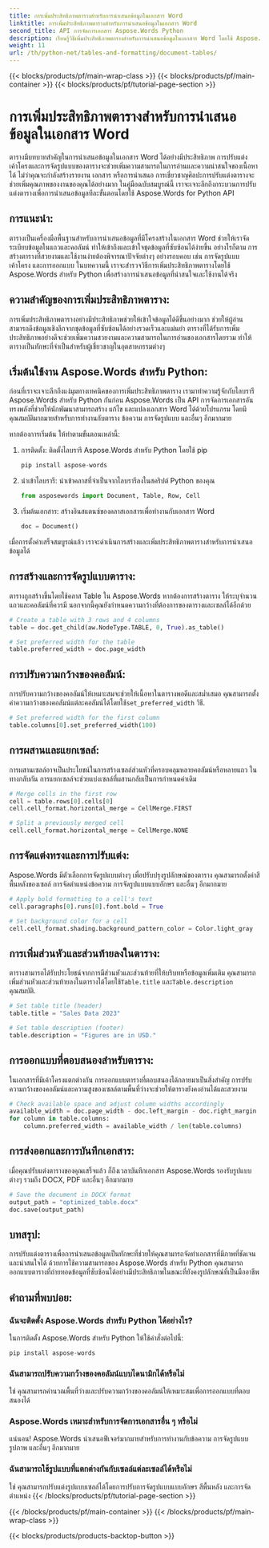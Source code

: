 ```yaml
---
title: การเพิ่มประสิทธิภาพตารางสำหรับการนำเสนอข้อมูลในเอกสาร Word
linktitle: การเพิ่มประสิทธิภาพตารางสำหรับการนำเสนอข้อมูลในเอกสาร Word
second_title: API การจัดการเอกสาร Aspose.Words Python
description: เรียนรู้วิธีเพิ่มประสิทธิภาพตารางสำหรับการนำเสนอข้อมูลในเอกสาร Word โดยใช้ Aspose.Words สำหรับ Python เพิ่มความสามารถในการอ่านและความน่าสนใจทางภาพด้วยคำแนะนำทีละขั้นตอนและตัวอย่างโค้ดต้นฉบับ
weight: 11
url: /th/python-net/tables-and-formatting/document-tables/
---
```


{{< blocks/products/pf/main-wrap-class >}}
{{< blocks/products/pf/main-container >}}
{{< blocks/products/pf/tutorial-page-section >}}

# การเพิ่มประสิทธิภาพตารางสำหรับการนำเสนอข้อมูลในเอกสาร Word


ตารางมีบทบาทสำคัญในการนำเสนอข้อมูลในเอกสาร Word ได้อย่างมีประสิทธิภาพ การปรับแต่งเค้าโครงและการจัดรูปแบบของตารางจะช่วยเพิ่มความสามารถในการอ่านและความน่าสนใจของเนื้อหาได้ ไม่ว่าคุณจะกำลังสร้างรายงาน เอกสาร หรือการนำเสนอ การเชี่ยวชาญศิลปะการปรับแต่งตารางจะช่วยเพิ่มคุณภาพของงานของคุณได้อย่างมาก ในคู่มือฉบับสมบูรณ์นี้ เราจะเจาะลึกถึงกระบวนการปรับแต่งตารางเพื่อการนำเสนอข้อมูลทีละขั้นตอนโดยใช้ Aspose.Words for Python API

## การแนะนำ:

ตารางเป็นเครื่องมือพื้นฐานสำหรับการนำเสนอข้อมูลที่มีโครงสร้างในเอกสาร Word ช่วยให้เราจัดระเบียบข้อมูลในแถวและคอลัมน์ ทำให้เข้าถึงและเข้าใจชุดข้อมูลที่ซับซ้อนได้ง่ายขึ้น อย่างไรก็ตาม การสร้างตารางที่สวยงามและใช้งานง่ายต้องพิจารณาปัจจัยต่างๆ อย่างรอบคอบ เช่น การจัดรูปแบบ เค้าโครง และการออกแบบ ในบทความนี้ เราจะสำรวจวิธีการเพิ่มประสิทธิภาพตารางโดยใช้ Aspose.Words สำหรับ Python เพื่อสร้างการนำเสนอข้อมูลที่น่าสนใจและใช้งานได้จริง

## ความสำคัญของการเพิ่มประสิทธิภาพตาราง:

การเพิ่มประสิทธิภาพตารางอย่างมีประสิทธิภาพช่วยให้เข้าใจข้อมูลได้ดีขึ้นอย่างมาก ช่วยให้ผู้อ่านสามารถดึงข้อมูลเชิงลึกจากชุดข้อมูลที่ซับซ้อนได้อย่างรวดเร็วและแม่นยำ ตารางที่ได้รับการเพิ่มประสิทธิภาพอย่างดีจะช่วยเพิ่มความสวยงามและความสามารถในการอ่านของเอกสารโดยรวม ทำให้ตารางเป็นทักษะที่จำเป็นสำหรับผู้เชี่ยวชาญในอุตสาหกรรมต่างๆ

## เริ่มต้นใช้งาน Aspose.Words สำหรับ Python:

ก่อนที่เราจะเจาะลึกถึงแง่มุมทางเทคนิคของการเพิ่มประสิทธิภาพตาราง เรามาทำความรู้จักกับไลบรารี Aspose.Words สำหรับ Python กันก่อน Aspose.Words เป็น API การจัดการเอกสารอันทรงพลังที่ช่วยให้นักพัฒนาสามารถสร้าง แก้ไข และแปลงเอกสาร Word ได้ด้วยโปรแกรม โดยมีคุณสมบัติมากมายสำหรับการทำงานกับตาราง ข้อความ การจัดรูปแบบ และอื่นๆ อีกมากมาย

หากต้องการเริ่มต้น ให้ทำตามขั้นตอนเหล่านี้:

1. การติดตั้ง: ติดตั้งไลบรารี Aspose.Words สำหรับ Python โดยใช้ pip
   
   ```python
   pip install aspose-words
   ```

2. นำเข้าไลบรารี: นำเข้าคลาสที่จำเป็นจากไลบรารีลงในสคริปต์ Python ของคุณ
   
   ```python
   from asposewords import Document, Table, Row, Cell
   ```

3. เริ่มต้นเอกสาร: สร้างอินสแตนซ์ของคลาสเอกสารเพื่อทำงานกับเอกสาร Word
   
   ```python
   doc = Document()
   ```

เมื่อการตั้งค่าเสร็จสมบูรณ์แล้ว เราจะดำเนินการสร้างและเพิ่มประสิทธิภาพตารางสำหรับการนำเสนอข้อมูลได้

## การสร้างและการจัดรูปแบบตาราง:

ตารางถูกสร้างขึ้นโดยใช้คลาส Table ใน Aspose.Words หากต้องการสร้างตาราง ให้ระบุจำนวนแถวและคอลัมน์ที่ควรมี นอกจากนี้คุณยังกำหนดความกว้างที่ต้องการของตารางและเซลล์ได้อีกด้วย

```python
# Create a table with 3 rows and 4 columns
table = doc.get_child(aw.NodeType.TABLE, 0, True).as_table()

# Set preferred width for the table
table.preferred_width = doc.page_width
```

## การปรับความกว้างของคอลัมน์:

 การปรับความกว้างของคอลัมน์ให้เหมาะสมจะช่วยให้เนื้อหาในตารางพอดีและสม่ำเสมอ คุณสามารถตั้งค่าความกว้างของคอลัมน์แต่ละคอลัมน์ได้โดยใช้`set_preferred_width` วิธี.

```python
# Set preferred width for the first column
table.columns[0].set_preferred_width(100)
```

## การผสานและแยกเซลล์:

การผสานเซลล์อาจเป็นประโยชน์ในการสร้างเซลล์ส่วนหัวที่ครอบคลุมหลายคอลัมน์หรือหลายแถว ในทางกลับกัน การแยกเซลล์จะช่วยแบ่งเซลล์ที่ผสานกลับเป็นการกำหนดค่าเดิม

```python
# Merge cells in the first row
cell = table.rows[0].cells[0]
cell.cell_format.horizontal_merge = CellMerge.FIRST

# Split a previously merged cell
cell.cell_format.horizontal_merge = CellMerge.NONE
```

## การจัดแต่งทรงและการปรับแต่ง:

Aspose.Words มีตัวเลือกการจัดรูปแบบต่างๆ เพื่อปรับปรุงรูปลักษณ์ของตาราง คุณสามารถตั้งค่าสีพื้นหลังของเซลล์ การจัดตำแหน่งข้อความ การจัดรูปแบบแบบอักษร และอื่นๆ อีกมากมาย

```python
# Apply bold formatting to a cell's text
cell.paragraphs[0].runs[0].font.bold = True

# Set background color for a cell
cell.cell_format.shading.background_pattern_color = Color.light_gray
```

## การเพิ่มส่วนหัวและส่วนท้ายลงในตาราง:

 ตารางสามารถได้รับประโยชน์จากการมีส่วนหัวและส่วนท้ายที่ให้บริบทหรือข้อมูลเพิ่มเติม คุณสามารถเพิ่มส่วนหัวและส่วนท้ายลงในตารางได้โดยใช้`Table.title` และ`Table.description` คุณสมบัติ.

```python
# Set table title (header)
table.title = "Sales Data 2023"

# Set table description (footer)
table.description = "Figures are in USD."
```

## การออกแบบที่ตอบสนองสำหรับตาราง:

ในเอกสารที่มีเค้าโครงแตกต่างกัน การออกแบบตารางที่ตอบสนองได้กลายมาเป็นสิ่งสำคัญ การปรับความกว้างของคอลัมน์และความสูงของเซลล์ตามพื้นที่ว่างจะช่วยให้ตารางยังคงอ่านได้และสวยงาม

```python
# Check available space and adjust column widths accordingly
available_width = doc.page_width - doc.left_margin - doc.right_margin
for column in table.columns:
    column.preferred_width = available_width / len(table.columns)
```

## การส่งออกและการบันทึกเอกสาร:

เมื่อคุณปรับแต่งตารางของคุณเสร็จแล้ว ก็ถึงเวลาบันทึกเอกสาร Aspose.Words รองรับรูปแบบต่างๆ รวมถึง DOCX, PDF และอื่นๆ อีกมากมาย

```python
# Save the document in DOCX format
output_path = "optimized_table.docx"
doc.save(output_path)
```

## บทสรุป:

การปรับแต่งตารางเพื่อการนำเสนอข้อมูลเป็นทักษะที่ช่วยให้คุณสามารถจัดทำเอกสารที่มีภาพที่ชัดเจนและน่าสนใจได้ ด้วยการใช้ความสามารถของ Aspose.Words สำหรับ Python คุณสามารถออกแบบตารางที่ถ่ายทอดข้อมูลที่ซับซ้อนได้อย่างมีประสิทธิภาพในขณะที่ยังคงรูปลักษณ์ที่เป็นมืออาชีพ

## คำถามที่พบบ่อย:

### ฉันจะติดตั้ง Aspose.Words สำหรับ Python ได้อย่างไร?

ในการติดตั้ง Aspose.Words สำหรับ Python ให้ใช้คำสั่งต่อไปนี้:
```python
pip install aspose-words
```

### ฉันสามารถปรับความกว้างของคอลัมน์แบบไดนามิกได้หรือไม่

ใช่ คุณสามารถคำนวณพื้นที่ว่างและปรับความกว้างของคอลัมน์ให้เหมาะสมเพื่อการออกแบบที่ตอบสนองได้

### Aspose.Words เหมาะสำหรับการจัดการเอกสารอื่น ๆ หรือไม่

แน่นอน! Aspose.Words นำเสนอฟีเจอร์มากมายสำหรับการทำงานกับข้อความ การจัดรูปแบบ รูปภาพ และอื่นๆ อีกมากมาย

### ฉันสามารถใช้รูปแบบที่แตกต่างกันกับเซลล์แต่ละเซลล์ได้หรือไม่

ใช่ คุณสามารถปรับแต่งรูปแบบเซลล์ได้โดยการปรับการจัดรูปแบบแบบอักษร สีพื้นหลัง และการจัดตำแหน่ง
{{< /blocks/products/pf/tutorial-page-section >}}

{{< /blocks/products/pf/main-container >}}
{{< /blocks/products/pf/main-wrap-class >}}

{{< blocks/products/products-backtop-button >}}

